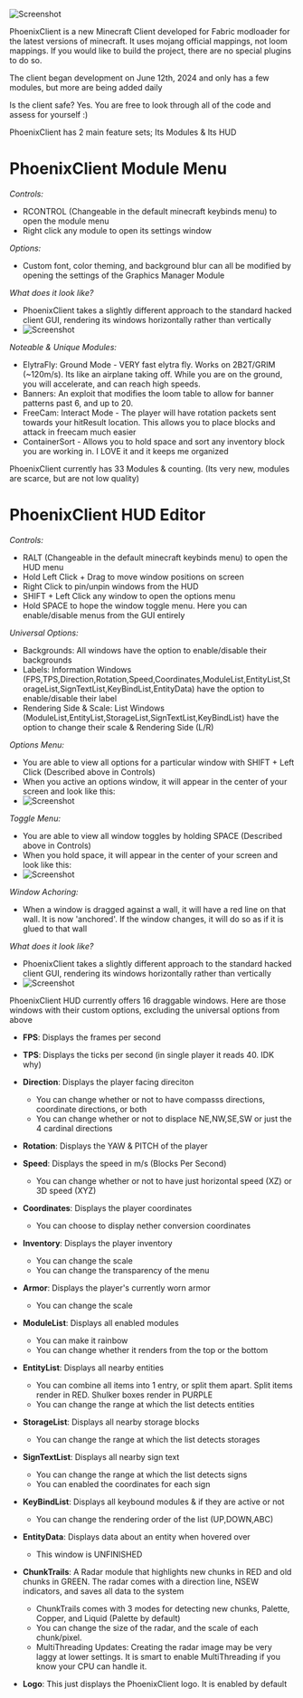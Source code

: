 ![Screenshot](pictures/Logo2New.png)

PhoenixClient is a new Minecraft Client developed for Fabric modloader for the latest versions of minecraft.
It uses mojang official mappings, not loom mappings. If you would like to build the project, there are no special plugins to do so.

The client began development on June 12th, 2024 and only has a few modules, but more are being added daily

Is the client safe? Yes. You are free to look through all of the code and assess for yourself :)

PhoenixClient has 2 main feature sets; Its Modules & Its HUD

# PhoenixClient Module Menu

*Controls:*
  - RCONTROL (Changeable in the default minecraft keybinds menu) to open the module menu
  - Right click any module to open its settings window

  *Options:*
  - Custom font, color theming, and background blur can all be modified by opening the settings of the Graphics Manager Module

  *What does it look like?*
  - PhoenixClient takes a slightly different approach to the standard hacked client GUI, rendering its windows horizontally rather than vertically
  - ![Screenshot](pictures/windows/modulemenu.jpg)

  *Noteable & Unique Modules:*
  - ElytraFly: Ground Mode - VERY fast elytra fly. Works on 2B2T/GRIM (~120m/s). Its like an airplane taking off. While you are on the ground, you will accelerate, and can reach high speeds. 
  - Banners: An exploit that modifies the loom table to allow for banner patterns past 6, and up to 20.
  - FreeCam: Interact Mode - The player will have rotation packets sent towards your hitResult location. This allows you to place blocks and attack in freecam much easier
  - ContainerSort - Allows you to hold space and sort any inventory block you are working in. I LOVE it and it keeps me organized

  PhoenixClient currently has 33 Modules & counting. (Its very new, modules are scarce, but are not low quality)

# PhoenixClient HUD Editor

*Controls:*
  - RALT (Changeable in the default minecraft keybinds menu) to open the HUD menu
  - Hold Left Click + Drag to move window positions on screen
  - Right Click to pin/unpin windows from the HUD
  - SHIFT + Left Click any window to open the options menu
  - Hold SPACE to hope the window toggle menu. Here you can enable/disable menus from the GUI entirely
    
  *Universal Options:*
  - Backgrounds: All windows have the option to enable/disable their backgrounds
  - Labels: Information Windows (FPS,TPS,Direction,Rotation,Speed,Coordinates,ModuleList,EntityList,StorageList,SignTextList,KeyBindList,EntityData) have the option to enable/disable their label
  - Rendering Side & Scale: List Windows (ModuleList,EntityList,StorageList,SignTextList,KeyBindList) have the option to change their scale & Rendering Side (L/R)

  *Options Menu:*
  - You are able to view all options for a particular window with SHIFT + Left Click (Described above in Controls)
  - When you active an options window, it will appear in the center of your screen and look like this:
  - ![Screenshot](pictures/windows/optionsmenu.jpg)

  *Toggle Menu:*
  - You are able to view all window toggles by holding SPACE (Described above in Controls)
  - When you hold space, it will appear in the center of your screen and look like this:
  - ![Screenshot](pictures/windows/hudtogglemenu.jpg)

  *Window Achoring:*
  - When a window is dragged against a wall, it will have a red line on that wall. It is now 'anchored'. If the window changes, it will do so as if it is glued to that wall
  
  *What does it look like?*
  - PhoenixClient takes a slightly different approach to the standard hacked client GUI, rendering its windows horizontally rather than vertically
  - ![Screenshot](pictures/windows/hudmenu.jpg)


  PhoenixClient HUD currently offers 16 draggable windows. Here are those windows with their custom options, excluding the universal options from above
  - **FPS**: Displays the frames per second
  - **TPS**: Displays the ticks per second (in single player it reads 40. IDK why)
  - **Direction**: Displays the player facing direciton
    - You can change whether or not to have compasss directions, coordinate directions, or both
    - You can change whether or not to displace NE,NW,SE,SW or just the 4 cardinal directions
  - **Rotation**: Displays the YAW & PITCH of the player
  - **Speed**: Displays the speed in m/s (Blocks Per Second)
    - You can change whether or not to have just horizontal speed (XZ) or 3D speed (XYZ)
  - **Coordinates**: Displays the player coordinates
    - You can choose to display nether conversion coordinates
  - **Inventory**: Displays the player inventory
    - You can change the scale
    - You can change the transparency of the menu
  - **Armor**: Displays the player's currently worn armor
    - You can change the scale
  - **ModuleList**: Displays all enabled modules
    - You can make it rainbow
    - You can change whether it renders from the top or the bottom
  - **EntityList**: Displays all nearby entities
    - You can combine all items into 1 entry, or split them apart. Split items render in RED. Shulker boxes render in PURPLE
    - You can change the range at which the list detects entities
  - **StorageList**: Displays all nearby storage blocks
    - You can change the range at which the list detects storages
  - **SignTextList**: Displays all nearby sign text
    - You can change the range at which the list detects signs
    - You can enabled the coordinates for each sign
  - **KeyBindList**: Displays all keybound modules & if they are active or not
    - You can change the rendering order of the list (UP,DOWN,ABC)
  - **EntityData**: Displays data about an entity when hovered over
    - This window is UNFINISHED
  - **ChunkTrails**: A Radar module that highlights new chunks in RED and old chunks in GREEN. The radar comes with a direction line, NSEW indicators, and saves all data to the system
    - ChunkTrails comes with 3 modes for detecting new chunks, Palette, Copper, and Liquid (Palette by default)
    - You can change the size of the radar, and the scale of each chunk/pixel.
    - MultiThreading Updates: Creating the radar image may be very laggy at lower settings. It is smart to enable MultiThreading if you know your CPU can handle it.

  - **Logo**: This just displays the PhoenixClient logo. It is enabled by default
